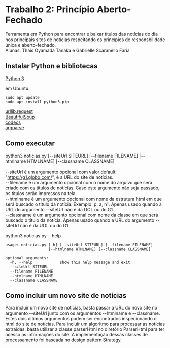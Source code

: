# Trabalho 2: Princípio Aberto-Fechado

Ferramenta em Python para encontrar e baixar títulos das notícias do dia nos principais sites de notícias respeitando os princípios de responsbilidade única e aberto-fechado.\
Alunas: Thaís Oyamada Tanaka e Gabrielle Scaranello Faria

## Instalar Python e bibliotecas

[Python 3](https://www.python.org/downloads/)

em Ubuntu:
```console
sudo apt update
sudo apt install python3-pip
```

[urllib.request](https://docs.python.org/3/library/urllib.request.html)\
[BeautifulSoup](https://www.crummy.com/software/BeautifulSoup/bs4/doc/)\
[codecs](https://docs.python.org/3/library/codecs.html)\
[argparse](https://docs.python.org/3/library/argparse.html)

## Como executar

python3 noticias.py [--siteUrl SITEURL] [--filename FILENAME] [--htmlname HTMLNAME] [--classname CLASSNAME]\
\
--siteUrl é um argumento opcional com valor default: "https://g1.globo.com/", é a URL do site de notícias.\
--filename é um argumento opcional com o nome do arquivo que será criado com os títulos de notícias. Caso este argumento não seja passado, os títulos serão impressos na tela.\
--htmlname é um argumento opcional com nome da estrutura html em que será buscado o titulo da notícia. Exemplo: p, a, h1. Apenas usado quando a URL do argumento --siteUrl não é da UOL ou do G1.\
--classname é um argumento opcional com nome da classe em que será buscado o titulo da notícia. Apenas usado quando a URL do argumento --siteUrl não é da UOL ou do G1.

python3 noticias.py --help
```console
usage: noticias.py [-h] [--siteUrl SITEURL] [--filename FILENAME]
                   [--htmlname HTMLNAME] [--classname CLASSNAME]

optional arguments:
  -h, --help            show this help message and exit
  --siteUrl SITEURL
  --filename FILENAME
  --htmlname HTMLNAME
  --classname CLASSNAME
```

## Como incluir um novo site de notícias

Para incluir um novo site de notícias, basta passar a URL do novo site no argumento --siteUrl junto com os argumentos --htmlname e --classname. Estes dois últimos argumentos podem ser encontrados inspecionando o html do site de notícias. Para incluir um algoritmo para processar as notícias extraídas, basta utilizar a classe parserHtml no diretório ParserHtml para ter acesso as informações do site. A implementação dessas classes de processamento foi baseada no design pattern Strategy.